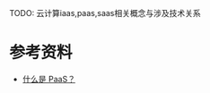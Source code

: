 TODO: 云计算iaas,paas,saas相关概念与涉及技术关系

# 参考资料

- [什么是 PaaS？](https://www.redhat.com/zh/topics/cloud-computing/what-is-paas)
